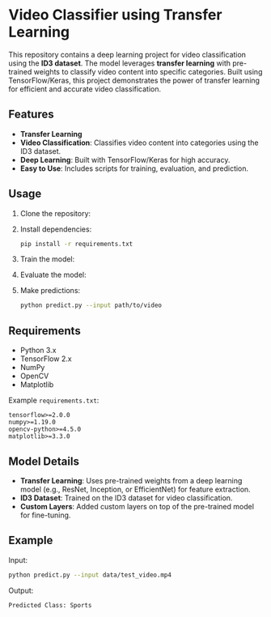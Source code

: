 # Video Classifier using Transfer Learning

This repository contains a deep learning project for video classification using the **ID3 dataset**. The model leverages **transfer learning** with pre-trained weights to classify video content into specific categories. Built using TensorFlow/Keras, this project demonstrates the power of transfer learning for efficient and accurate video classification.

## Features

- **Transfer Learning**
- **Video Classification**: Classifies video content into categories using the ID3 dataset.
- **Deep Learning**: Built with TensorFlow/Keras for high accuracy.
- **Easy to Use**: Includes scripts for training, evaluation, and prediction.

## Usage

1. Clone the repository:
  
2. Install dependencies:
   ```bash
   pip install -r requirements.txt
   ```

3. Train the model:
   

4. Evaluate the model:
   

5. Make predictions:
   ```bash
   python predict.py --input path/to/video
   ```

## Requirements

- Python 3.x
- TensorFlow 2.x
- NumPy
- OpenCV
- Matplotlib

Example `requirements.txt`:
```plaintext
tensorflow>=2.0.0
numpy>=1.19.0
opencv-python>=4.5.0
matplotlib>=3.3.0
```

## Model Details

- **Transfer Learning**: Uses pre-trained weights from a deep learning model (e.g., ResNet, Inception, or EfficientNet) for feature extraction.
- **ID3 Dataset**: Trained on the ID3 dataset for video classification.
- **Custom Layers**: Added custom layers on top of the pre-trained model for fine-tuning.

## Example

Input:
```bash
python predict.py --input data/test_video.mp4
```

Output:
```
Predicted Class: Sports
```


